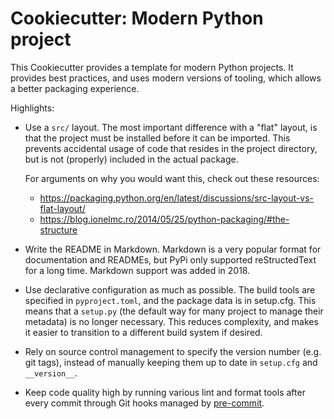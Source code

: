 # Cookiecutter: Modern Python project

This Cookiecutter provides a template for modern Python projects. It provides
best practices, and uses modern versions of tooling, which allows a better
packaging experience.

Highlights:

-   Use a `src/` layout. The most important difference with a "flat" layout, is
    that the project must be installed before it can be imported. This prevents
    accidental usage of code that resides in the project directory, but is not
    (properly) included in the actual package.

    For arguments on why you would want this, check out these resources:
    -   https://packaging.python.org/en/latest/discussions/src-layout-vs-flat-layout/
    -   https://blog.ionelmc.ro/2014/05/25/python-packaging/#the-structure

-   Write the README in Markdown. Markdown is a very popular format for
    documentation and READMEs, but PyPi only supported reStructedText for
    a long time. Markdown support was added in 2018.

-   Use declarative configuration as much as possible. The build tools are
    specified in `pyproject.toml`, and the package data is in setup.cfg. This
    means that a `setup.py` (the default way for many project to manage their
    metadata) is no longer necessary. This reduces complexity, and makes it
    easier to transition to a different build system if desired.

-   Rely on source control management to specify the version number (e.g. git
    tags), instead of manually keeping them up to date in `setup.cfg` and
    `__version__`.

-   Keep code quality high by running various lint and format tools after every
    commit through Git hooks managed by [pre-commit](https://pre-commit.com/).
